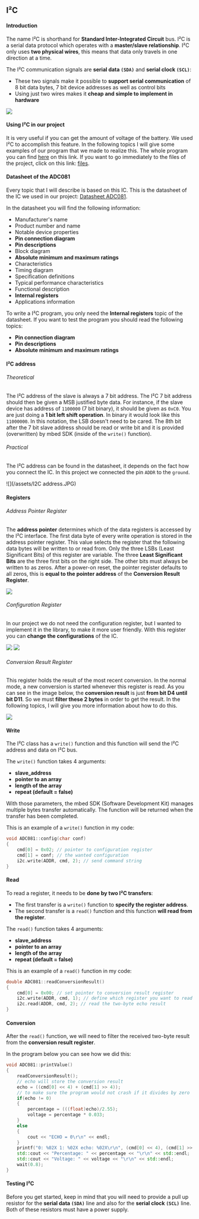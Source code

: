 ## I²C

#### Introduction

The name I²C is shorthand for **Standard Inter-Integrated Circuit** bus. I²C is a serial data protocol which operates with a **master/slave relationship**. I²C only uses **two physical wires**, this means that data only travels in one direction at a time.

The I²C communication signals are **serial data `(SDA)`** and **serial clock `(SCL)`**:
* These two signals make it possible to **support serial communication** of 8 bit data bytes, 7 bit device addresses as well as control bits
* Using just two wires makes it **cheap and simple to implement in hardware**

![](/assets/I2C.JPG)

#### Using I²C in our project

It is very useful if you can get the amount of voltage of the battery. We used I²C to accomplish this feature. In the following topics I will give some examples of our program that we made to realize this. The whole program you can find [here](http://git.labict.be/alexvancoillie/City_Game_I2C) on this link. If you want to go immediately to the files of the project, click on this link: [files](http://git.labict.be/alexvancoillie/City_Game_I2C/tree/master).

#### Datasheet of the ADC081

Every topic that I will describe is based on this IC.
This is the datasheet of the IC we used in our project:
[Datasheet ADC081](http://www.ti.com/lit/ds/symlink/adc081c027.pdf).

In the datasheet you will find the following information:
* Manufacturer's name
* Product number and name
* Notable device properties
* **Pin connection diagram**
* **Pin descriptions**
* Block diagram
* **Absolute minimum and maximum ratings**
* Characteristics
* Timing diagram
* Specification definitions
* Typical performance characteristics
* Functional description
* **Internal registers**
* Applications information

To write a I²C program, you only need the **Internal registers** topic of the datasheet. If you want to test the program you should read the following topics:
* **Pin connection diagram**
* **Pin descriptions**
* **Absolute minimum and maximum ratings**

#### I²C address

###### Theoretical

The I²C address of the slave is always a 7 bit address. The I²C 7 bit address should then be given a MSB justified byte data. For instance, if the slave device has address of `1100000` (7 bit binary), it should be given as `0xC0`. You are just doing a **1 bit left shift operation**. In binary it would look like this `11000000`. In this notation, the LSB doesn't need to be cared. The 8th bit after the 7 bit slave address should be read or write bit and it is provided (overwritten) by mbed SDK (inside of the `write()` function).

###### Practical

The I²C address can be found in the datasheet, it depends on the fact how you connect the IC. In this project we connected the pin `ADDR` to the `ground`.

![](/assets/I2C address.JPG)

#### Registers

###### Address Pointer Register

The **address pointer** determines which of the data registers is accessed by the I²C interface. The first data byte of every write operation is stored in the address pointer register. This value selects the register that the following data bytes will be written to or read from. Only the three LSBs (Least Significant Bits) of this register are variable. The three **Least Significant Bits** are the three first bits on the right side. The other bits must always be written to as zeros. After a power-on reset, the pointer register defaults to all zeros, this is **equal to the pointer address** of the **Conversion Result Register**.

![](/assets/address_pointer_register.JPG)

###### Configuration Register

In our project we do not need the configuration register, but I wanted to implement it in the library, to make it more user friendly. With this register you can **change the configurations** of the IC.

![](/assets/configuration_register_1.JPG)
![](/assets/configuration_register_2.JPG)

###### Conversion Result Register

This register holds the result of the most recent conversion. In the normal mode, a new conversion is started whenever this register is read. As you can see in the image below, the **conversion result** is just **from bit D4 until bit D11**. So we must **filter these 2 bytes** in order to get the result. In the following topics, I will give you more information about how to do this.

![](/assets/conversion_result_register.JPG)

#### Write

The I²C class has a `write()` function and this function will send the I²C address and data on I²C bus.

The `write()` function takes 4 arguments:
* **slave_address**
* **pointer to an array**
* **length of the array**
* **repeat (default = false)**

With those parameters, the mbed SDK (Software Development Kit) manages multiple bytes transfer automatically. The function will be returned when the transfer has been completed.

This is an example of a `write()` function in my code:

```cpp
void ADC081::config(char conf)
{
    cmd[0] = 0x02; // pointer to configuration register
    cmd[1] = conf; // the wanted configuration
    i2c.write(ADDR, cmd, 2); // send command string
}
```

#### Read

To read a register, it needs to be **done by two I²C transfers**:
* The first transfer is a `write()` function to **specify the register address**.
* The second transfer is a `read()` function and this function **will read from the register**.

The `read()` function takes 4 arguments:
* **slave_address**
* **pointer to an array**
* **length of the array**
* **repeat (default = false)**

This is an example of a `read()` function in my code:

```cpp
double ADC081::readConversionResult()
{
    cmd[0] = 0x00; // set pointer to conversion result register
    i2c.write(ADDR, cmd, 1); // define which register you want to read
    i2c.read(ADDR, cmd, 2); // read the two-byte echo result
}
```

#### Conversion

After the `read()` function, we will need to filter the received two-byte result from the **conversion result register**.

In the program below you can see how we did this:

```cpp
void ADC081::printValue()
{
    readConversionResult();
    // echo will store the conversion result
    echo = ((cmd[0] << 4) + (cmd[1] >> 4));
    // to make sure the program would not crash if it divides by zero
    if(echo != 0)
    {
        percentage = (((float)echo)/2.55);
        voltage = percentage * 0.033;
    }
    else
    {
        cout << "ECHO = 0\r\n" << endl;
    }
    printf("0: %02X 1: %02X echo: %02X\r\n", (cmd[0] << 4), (cmd[1] >> 4), ((cmd[0] << 4) + (cmd[1] >> 4)));
    std::cout << "Percentage: " << percentage << "\r\n" << std::endl;
    std::cout << "Voltage: " << voltage << "\r\n" << std::endl;
    wait(0.8);
}
```

#### Testing I²C

Before you get started, keep in mind that you will need to provide a pull up resistor for the **serial data `(SDA)`** line and also for the **serial clock `(SCL)`** line. Both of these resistors must have a power supply.